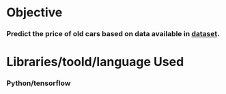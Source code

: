 # Objective
### Predict the price of old cars based on data available in [dataset](https://www.kaggle.com/datasets/mayankpatel14/second-hand-used-cars-data-set-linear-regression). 

# Libraries/toold/language Used
### Python/tensorflow



